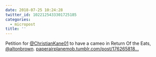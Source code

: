```yaml
---
date: 2018-07-25 10:24:28
twitter_id: 1022125433301725185
categories:
  - micropost
title: ''
---
```


Petition for [@ChristianKane01](https://twitter.com/ChristianKane01) to have a cameo in Return Of the Eats, [@altonbrown](https://twitter.com/altonbrown). [paperairplanemob.tumblr.com/post/176265818…](https://paperairplanemob.tumblr.com/post/176265818784)
